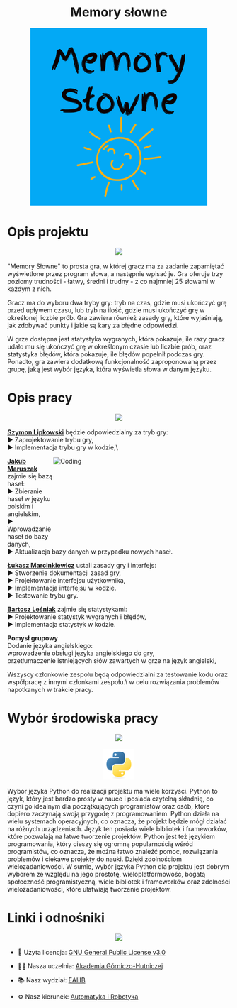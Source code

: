<h1 align="center">Memory słowne</h1>
<p align="center">
  <img src="https://github.com/BartoszLesniak333/Memory-slowne/blob/main/Zdj%C4%99cia/Zdjecie%20tytu%C5%82owe.jpeg">
</p>

<h1 align="left">Opis projektu</h1>
<p align="center">
  <img src="https://github.com/BartoszLesniak333/Memory-slowne/blob/main/Zdj%C4%99cia/Linia.jpeg">
</p>
"Memory Słowne" to prosta gra, w której gracz ma za zadanie zapamiętać wyświetlone przez program słowa, a następnie wpisać je. Gra oferuje trzy poziomy trudności - łatwy, średni i trudny - z co najmniej 25 słowami w każdym z nich.

Gracz ma do wyboru dwa tryby gry: tryb na czas, gdzie musi ukończyć grę przed upływem czasu, lub tryb na ilość, gdzie musi ukończyć grę w określonej liczbie prób. Gra zawiera również zasady gry, które wyjaśniają, jak zdobywać punkty i jakie są kary za błędne odpowiedzi.

W grze dostępna jest statystyka wygranych, która pokazuje, ile razy gracz udało mu się ukończyć grę w określonym czasie lub liczbie prób, oraz statystyka błędów, która pokazuje, ile błędów popełnił podczas gry. Ponadto, gra zawiera dodatkową funkcjonalność zaproponowaną przez grupę, jaką jest wybór języka, która wyświetla słowa w danym języku.

<h1 align="left">Opis pracy</h1>
<p align="center">
  <img src="https://github.com/BartoszLesniak333/Memory-slowne/blob/main/Zdj%C4%99cia/Linia.jpeg">
</p>


[**Szymon Lipkowski**](https://github.com/SaJmOOOOOnN) będzie odpowiedzialny za tryb gry:\
▶️ Zaprojektowanie trybu gry,\
▶️ Implementacja trybu gry w kodzie,\


<img align="right" alt="Coding" width="400" src="https://mir-s3-cdn-cf.behance.net/project_modules/fs/6203bb58569011.5a01825de3d9b.gif" width="400" height="200">

[**Jakub Maruszak**](https://github.com/JaQub-0) zajmie się bazą haseł:\
▶️ Zbieranie haseł w języku polskim i angielskim,\
▶️ Wprowadzanie haseł do bazy danych,\
▶️ Aktualizacja bazy danych w przypadku nowych haseł.

[**Łukasz Marcinkiewicz**](https://github.com/Einherii) ustali zasady gry i interfejs:\
▶️ Stworzenie dokumentacji zasad gry,\
▶️ Projektowanie interfejsu użytkownika,\
▶️ Implementacja interfejsu w kodzie. \
▶️ Testowanie trybu gry.

[**Bartosz Leśniak**](https://github.com/BartoszLesniak333) zajmie się statystykami:\
▶️ Projektowanie statystyk wygranych i błędów,\
▶️ Implementacja statystyk w kodzie.

**Pomysł grupowy**\
Dodanie języka angielskiego:\
wprowadzenie obsługi języka angielskiego do gry,\
przetłumaczenie istniejących słów zawartych w grze na język angielski,

Wszyscy członkowie zespołu będą odpowiedzialni za testowanie kodu oraz współpracę z innymi członkami zespołu.\ 
w celu rozwiązania problemów napotkanych w trakcie pracy.

<h1 align="left">Wybór środowiska pracy</h1>
<p align="center">
  <img src="https://github.com/BartoszLesniak333/Memory-slowne/blob/main/Zdj%C4%99cia/Linia.jpeg">
</p>

<p align="center"> <img src="https://raw.githubusercontent.com/devicons/devicon/master/icons/python/python-original.svg" alt="python" width="70" height="70"/> </a> </p>
Wybór języka Python do realizacji projektu ma wiele korzyści. Python to język, który jest bardzo prosty w nauce i posiada czytelną składnię, co czyni go idealnym dla początkujących programistów oraz osób, które dopiero zaczynają swoją przygodę z programowaniem. Python działa na wielu systemach operacyjnych, co oznacza, że projekt będzie mógł działać na różnych urządzeniach. Język ten posiada wiele bibliotek i frameworków, które pozwalają na łatwe tworzenie projektów. Python jest też językiem programowania, który cieszy się ogromną popularnością wśród programistów, co oznacza, że można łatwo znaleźć pomoc, rozwiązania problemów i ciekawe projekty do nauki. Dzięki zdolnościom wielozadaniowości. W sumie, wybór języka Python dla projektu jest dobrym wyborem ze względu na jego prostotę, wieloplatformowość, bogatą społeczność programistyczną, wiele bibliotek i frameworków oraz zdolności wielozadaniowości, które ułatwiają tworzenie projektów.

<h1 align="left">Linki i odnośniki</h1>
<p align="center">
  <img src="https://github.com/BartoszLesniak333/Memory-slowne/blob/main/Zdj%C4%99cia/Linia.jpeg">
</p>

- 📄 Użyta licencja: [GNU General Public License v3.0](https://github.com/BartoszLesniak333/Memory-slowne/blob/main/LICENSE)

- 🧑‍🎓 Nasza uczelnia: [Akademia Górniczo-Hutniczej](https://www.agh.edu.pl/)

- 📚 Nasz wydział: [EAIiIB](https://www.eaiib.agh.edu.pl/)

- ⚙️ Nasz kierunek: [Automatyka i Robotyka](https://www.eaiib.agh.edu.pl/automatyka-i-robotyka/)

